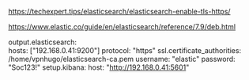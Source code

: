 https://techexpert.tips/elasticsearch/elasticsearch-enable-tls-https/

https://www.elastic.co/guide/en/elasticsearch/reference/7.9/deb.html

output.elasticsearch:    
  hosts: ["192.168.0.41:9200"]
  protocol: "https"
  ssl.certificate_authorities: /home/vpnhugo/elasticsearch-ca.pem
  username: "elastic"
  password: "Soc123!"
setup.kibana:
  host: "http://192.168.0.41:5601"
